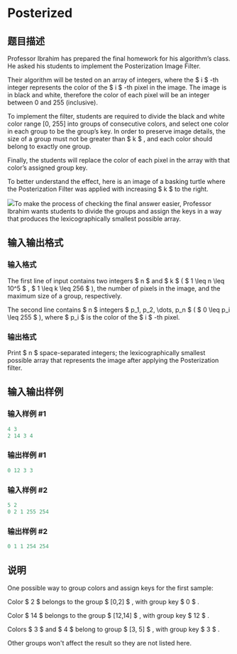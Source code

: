 # Posterized

## 题目描述

Professor Ibrahim has prepared the final homework for his algorithm’s class. He asked his students to implement the Posterization Image Filter.

Their algorithm will be tested on an array of integers, where the $ i $ -th integer represents the color of the $ i $ -th pixel in the image. The image is in black and white, therefore the color of each pixel will be an integer between 0 and 255 (inclusive).

To implement the filter, students are required to divide the black and white color range \[0, 255\] into groups of consecutive colors, and select one color in each group to be the group’s key. In order to preserve image details, the size of a group must not be greater than $ k $ , and each color should belong to exactly one group.

Finally, the students will replace the color of each pixel in the array with that color’s assigned group key.

To better understand the effect, here is an image of a basking turtle where the Posterization Filter was applied with increasing $ k $ to the right.

![](https://cdn.luogu.com.cn/upload/vjudge_pic/CF980C/a5e04b9b80b48f601f9e0b203cd8ee3718afd0e4.png)To make the process of checking the final answer easier, Professor Ibrahim wants students to divide the groups and assign the keys in a way that produces the lexicographically smallest possible array.

## 输入输出格式

### 输入格式

The first line of input contains two integers $ n $ and $ k $ ( $ 1 \leq n \leq 10^5 $ , $ 1 \leq k \leq 256 $ ), the number of pixels in the image, and the maximum size of a group, respectively.

The second line contains $ n $ integers $ p_1, p_2, \dots, p_n $ ( $ 0 \leq p_i \leq 255 $ ), where $ p_i $ is the color of the $ i $ -th pixel.

### 输出格式

Print $ n $ space-separated integers; the lexicographically smallest possible array that represents the image after applying the Posterization filter.

## 输入输出样例

### 输入样例 #1

```cpp
4 3
2 14 3 4

```
### 输出样例 #1

```cpp
0 12 3 3

```
### 输入样例 #2

```cpp
5 2
0 2 1 255 254

```
### 输出样例 #2

```cpp
0 1 1 254 254

```
## 说明

One possible way to group colors and assign keys for the first sample:

Color $ 2 $ belongs to the group $ [0,2] $ , with group key $ 0 $ .

Color $ 14 $ belongs to the group $ [12,14] $ , with group key $ 12 $ .

Colors $ 3 $ and $ 4 $ belong to group $ [3, 5] $ , with group key $ 3 $ .

Other groups won't affect the result so they are not listed here.

